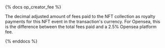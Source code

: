 {% docs op_creator_fee %}

The decimal adjusted amount of fees paid to the NFT collection as royalty payments for this NFT event in the transaction's currency. For Opensea, this is the difference between the total fees paid and a 2.5% Opensea platform fee.

{% enddocs %}